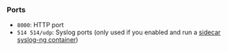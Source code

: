 ### Ports

* `8000`: HTTP port
* `514 514/udp`: Syslog ports (only used if you enabled and run a [sidecar syslog-ng container](../notes/syslog-ng.md))
